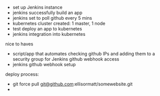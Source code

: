 - set up Jenkins instance
- jenkins successfully build an app
- jenkins set to poll github every 5 mins
- kubernetes cluster created: 1 master, 1 node
- test deploy an app to kubernetes
- jenkins integration into kubernetes

nice to haves
- script/app that automates checking github IPs and adding them to a security group for Jenkins github webhook access
- jenkins github webhook setup



deploy process:
- git force pull git@github.com:ellisormatt/somewebsite.git
- 
